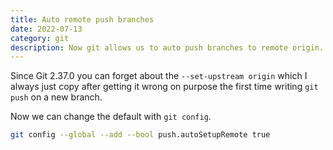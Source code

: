 ```yaml
---
title: Auto remote push branches
date: 2022-07-13
category: git
description: Now git allows us to auto push branches to remote origin.
---
```


Since Git 2.37.0 you can forget about the `--set-upstream origin` which I always just copy after getting it wrong on purpose the first time writing `git push` on a new branch.

Now we can change the default with `git config`.

```sh
git config --global --add --bool push.autoSetupRemote true
```
